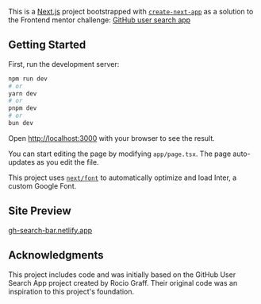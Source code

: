 This is a [Next.js](https://nextjs.org/) project bootstrapped with [`create-next-app`](https://github.com/vercel/next.js/tree/canary/packages/create-next-app) as a solution to the Frontend mentor challenge: [GitHub user search app](https://www.frontendmentor.io/challenges/github-user-search-app-Q09YOgaH6)

## Getting Started

First, run the development server:

```bash
npm run dev
# or
yarn dev
# or
pnpm dev
# or
bun dev
```

Open [http://localhost:3000](http://localhost:3000) with your browser to see the result.

You can start editing the page by modifying `app/page.tsx`. The page auto-updates as you edit the file.

This project uses [`next/font`](https://nextjs.org/docs/basic-features/font-optimization) to automatically optimize and load Inter, a custom Google Font.

## Site Preview

[gh-search-bar.netlify.app](https://gh-search-bar.netlify.app)


## Acknowledgments

This project includes code and was initially based on the GitHub User Search App project created by Rocio Graff.  Their original code was an inspiration to this project's foundation.
